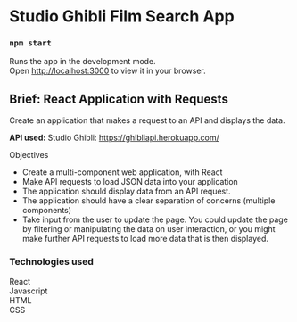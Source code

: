 # Studio Ghibli Film Search App

### `npm start`

Runs the app in the development mode.\
Open [http://localhost:3000](http://localhost:3000) to view it in your browser.



## Brief: React Application with Requests


Create an application that makes a request to an API and displays the data.


**API used:**
Studio Ghibli: https://ghibliapi.herokuapp.com/

Objectives

- Create a multi-component web application, with React
- Make API requests to load JSON data into your application
- The application should display data from an API request.
- The application should have a clear separation of concerns (multiple components)
- Take input from the user to update the page. You could update the page by filtering or manipulating the data on user interaction, or you might make further API requests to load more data that is then displayed.

### Technologies used
React<br>
Javascript<br>
HTML<br>
CSS<br>

